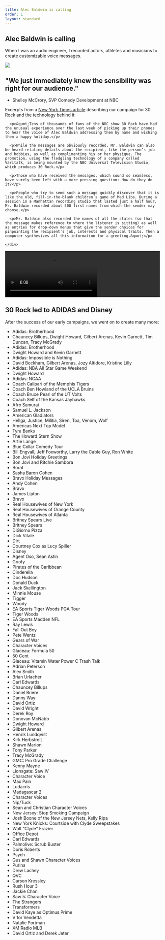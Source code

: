 ```yaml
---
title: Alec Baldwin is calling
order: 1
layout: standard
---
```

<section>
    <div class="title">
      <div>
        <h1>Alec Baldwin is calling</h1>
      </div>
        <div>
        <p>When I was an audio engineer, I recorded actors, athletes and musicians to create customizable voice messages.</p>
    </div>
  </div>
</section>

<section>
  <img src="https://res.cloudinary.com/benludwig/image/upload/f_auto,q_auto:best/v1590090470/ab_recording_hxvzl0.png">
</section>

<section>
  <div class="split-column">
    <div>
      <h2>&quot;We just immediately knew the sensibility was right for our audience.&quot;</h2>
      <ul class="type-unordered-list">
        <li class="type-list-muted">Shelley McCrory, SVP Comedy Development at NBC</li>
      </ul>
    </div>
    <div>
      <p>Excerpts from a <a href="https://www.nytimes.com/2006/12/19/arts/television/19bald.html" target="_blank">New York Times article</a> describing our campaign for 30 Rock and the technology behind it:</p>

      <p>&quot;Tens of thousands of fans of the NBC show 30 Rock have had the unusual experience over the last week of picking up their phones to hear the voice of Alec Baldwin addressing them by name and wishing them a happy holiday.</p>

      <p>While the messages are obviously recorded, Mr. Baldwin can also be heard relating details about the recipient, like the person’s job and hobbies, as well as complimenting his or her physique. The promotion, using the fledgling technology of a company called Varitalk, is being mounted by the NBC Universal Television Studio, which produces 30 Rock.</p>

      <p>Those who have received the messages, which sound so seamless, have surely been left with a more pressing question: How do they do it?</p>

      <p>People who try to send such a message quickly discover that it is like the old, fill-in-the-blank children’s game of Mad Libs. During a session in a Manhattan recording studio that lasted just a half hour, Mr. Baldwin recorded about 500 first names from which the sender may choose.</p>

      <p>Mr. Baldwin also recorded the names of all the states (so that the message makes reference to where the listener is sitting) as well as entries for drop-down menus that give the sender choices for pinpointing the recipient’s job, interests and physical traits. Then a computer synthesizes all this information for a greeting.&quot;</p>

    </div>
  </div>
</section>

  <section>
    <div class="video-desktop video-background" style="background-color:#303030;">
    <video controls poster="https://res.cloudinary.com/benludwig/image/upload/f_auto,q_auto:best/v1590111256/audio_frame_wuzp2o.png">
      <source src="https://res.cloudinary.com/benludwig/video/upload/vc_auto/v1590112113/audio_med_bitrate_pa0rwq.mp4">
      <source src="https://res.cloudinary.com/benludwig/video/upload/vc_auto/v1590112113/audio_med_bitrate_pa0rwq.webm" type="video/webm">
      Your browser does not support the video tag.
    </video>
  </div>
</section>

<section>
  <div class="split-column">
    <div>
      <h2>30 Rock led to ADIDAS and Disney</h2>
    </div>
    <div>
    <p>After the success of our early campaigns, we went on to create many more:</p>
    <ul class="type-unordered-list">
      <li class="type-list">Adidas: Brotherhood</li>
      <li class="type-list-muted">Chauncey Billups, Dwight Howard, Gilbert Arenas, Kevin Garnett, Tim Duncan, Tracy McGrady</li>
      <li class="type-list">Adidas: Brotherhood</li>
      <li class="type-list-muted">Dwight Howard and Kevin Garnett</li>
      <li class="type-list">Adidas: Impossible is Nothing</li>
      <li class="type-list-muted">David Beckham, Gilbert Arenas, Jozy Altidore, Kristine Lilly</li>
      <li class="type-list">Adidas: NBA All Star Game Weekend</li>
      <li class="type-list-muted">Dwight Howard</li>
      <li class="type-list">Adidas: NCAA</li>
      <li class="type-list-muted">Coach Calipari of the Memphis Tigers</li>
      <li class="type-list-muted">Coach Ben Howland of the UCLA Bruins</li>
      <li class="type-list-muted">Coach Bruce Pearl of the UT Volts</li>
      <li class="type-list-muted">Coach Self of the Kansas Jayhawks</li>
      <li class="type-list">Afro Samurai</li>
      <li class="type-list-muted">Samuel L. Jackson</li>
      <li class="type-list">American Gladiators</li>
      <li class="type-list-muted">Hellga, Justice, Militia, Siren, Toa, Venom, Wolf</li>
      <li class="type-list">Americas Next Top Model</li>
      <li class="type-list-muted">Tyra Banks</li>
      <li class="type-list">The Howard Stern Show</li>
      <li class="type-list-muted">Artie Lange</li>
      <li class="type-list">Blue Collar Comedy Tour</li>
      <li class="type-list-muted">Bill Engvall, Jeff Foxworthy, Larry the Cable Guy, Ron White</li>
      <li class="type-list">Bon Jovi Holiday Greetings</li>
      <li class="type-list-muted">Bon Jovi and Ritchie Sambora</li>
      <li class="type-list">Borat</li>
      <li class="type-list-muted">Sasha Baron Cohen</li>
      <li class="type-list">Bravo Holiday Messages</li>
      <li class="type-list-muted">Andy Cohen</li>
      <li class="type-list">Bravo</li>
      <li class="type-list-muted">James Lipton</li>
      <li class="type-list">Bravo</li>
      <li class="type-list-muted">Real Housewives of New York</li>
      <li class="type-list-muted">Real Housewives of Orange County</li>
      <li class="type-list-muted">Real Housewives of Atlanta</li>
      <li class="type-list">Britney Spears Live</li>
      <li class="type-list-muted">Britney Spears</li>
      <li class="type-list">DiGiorno Pizza</li>
      <li class="type-list-muted">Dick Vitale</li>
      <li class="type-list">Dirt</li>
      <li class="type-list-muted">Courtney Cox as Lucy Spiller</li>
      <li class="type-list">Disney</li>
      <li class="type-list-muted">Agent Oso, Sean Astin</li>
      <li class="type-list-muted">Goofy</li>
      <li class="type-list-muted">Pirates of the Caribbean</li>
      <li class="type-list-muted">Cinderella</li>
      <li class="type-list-muted">Doc Hudson</li>
      <li class="type-list-muted">Donald Duck</li>
      <li class="type-list-muted">Jack Skellington</li>
      <li class="type-list-muted">Minnie Mouse</li>
      <li class="type-list-muted">Tigger</li>
      <li class="type-list-muted">Woody</li>
      <li class="type-list">EA Sports Tiger Woods PGA Tour</li>
      <li class="type-list-muted">Tiger Woods</li>
      <li class="type-list">EA Sports Madden NFL</li>
      <li class="type-list-muted">Ray Lewis</li>
      <li class="type-list">Fall Out Boy</li>
      <li class="type-list-muted">Pete Wentz</li>
      <li class="type-list">Gears of War</li>
      <li class="type-list-muted">Character Voices</li>
      <li class="type-list">Glaceau: Formula 50</li>
      <li class="type-list-muted">50 Cent</li>
      <li class="type-list">Glaceau: Vitamin Water Power C Trash Talk</li>
      <li class="type-list-muted">Adrian Peterson</li>
      <li class="type-list-muted">Alex Smith</li>
      <li class="type-list-muted">Brian Urlacher</li>
      <li class="type-list-muted">Carl Edwards</li>
      <li class="type-list-muted">Chauncey Billups</li>
      <li class="type-list-muted">Daniel Briere</li>
      <li class="type-list-muted">Danny Way</li>
      <li class="type-list-muted">David Ortiz</li>
      <li class="type-list-muted">David Wright</li>
      <li class="type-list-muted">Derek Roy</li>
      <li class="type-list-muted">Donovan McNabb</li>
      <li class="type-list-muted">Dwight Howard</li>
      <li class="type-list-muted">Gilbert Arenas</li>
      <li class="type-list-muted">Henrik Lundqvist</li>
      <li class="type-list-muted">Kirk Herbstreit</li>
      <li class="type-list-muted">Shawn Marion</li>
      <li class="type-list-muted">Tony Parker</li>
      <li class="type-list-muted">Tracy McGrady</li>
      <li class="type-list">GMC: Pro Grade Challenge</li>
      <li class="type-list-muted">Kenny Mayne</li>
      <li class="type-list">Lionsgate: Saw IV</li>
      <li class="type-list-muted">Character Voice</li>
      <li class="type-list">Max Pain</li>
      <li class="type-list-muted">Ludacris</li>
      <li class="type-list">Madagascar 2</li>
      <li class="type-list-muted">Character Voices</li>
      <li class="type-list">Nip/Tuck</li>
      <li class="type-list-muted">Sean and Christian Character Voices</li>
      <li class="type-list">New Jersey: Stop Smoking Campaign</li>
      <li class="type-list-muted">Josh Boone of the New Jersey Nets, Kelly Ripa</li>
      <li class="type-list">New York Knicks: Courtside with Clyde Sweepstakes</li>
      <li class="type-list-muted">Walt “Clyde” Frazier</li>
      <li class="type-list">Office Depot</li>
      <li class="type-list-muted">Carl Edwards</li>
      <li class="type-list">Palmolive: Scrub Buster</li>
      <li class="type-list-muted">Doris Roberts</li>
      <li class="type-list">Psych</li>
      <li class="type-list-muted">Gus and Shawn Character Voices</li>
      <li class="type-list">Purina</li>
      <li class="type-list-muted">Drew Lachey</li>
      <li class="type-list">QVC</li>
      <li class="type-list-muted">Carson Kressley</li>
      <li class="type-list">Rush Hour 3</li>
      <li class="type-list-muted">Jackie Chan</li>
      <li class="type-list">Saw 5: Character Voice</li>
      <li class="type-list-muted">The Strangers</li>
      <li class="type-list">Transformers</li>
      <li class="type-list-muted">David Kaye as Optimus Prime</li>
      <li class="type-list">V for Vendetta</li>
      <li class="type-list-muted">Natalie Portman</li>
      <li class="type-list">XM Radio MLB</li>
      <li class="type-list-muted">David Ortiz and Derek Jeter</li>
    </ul>
    </div>
  </div>
</section>
